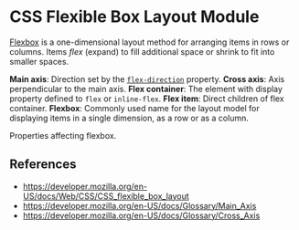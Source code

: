 # CSS Flexible Box Layout Module

[Flexbox](https://developer.mozilla.org/en-US/docs/Web/CSS/CSS_flexible_box_layout) is a one-dimensional layout method for arranging items in rows or columns. Items _flex_ (expand) to fill additional space or shrink to fit into smaller spaces. 

**Main axis**: Direction set by the [`flex-direction`](https://developer.mozilla.org/en-US/docs/Web/CSS/flex-direction) property.
**Cross axis**: Axis perpendicular to the main axis.
**Flex container**: The element with display property defined to `flex` or `inline-flex`.
**Flex item**: Direct children of flex container.
**Flexbox**: Commonly used name for the layout model for displaying items in a single dimension, as a row or as a column.

Properties affecting flexbox.

## References

- https://developer.mozilla.org/en-US/docs/Web/CSS/CSS_flexible_box_layout
- https://developer.mozilla.org/en-US/docs/Glossary/Main_Axis
- https://developer.mozilla.org/en-US/docs/Glossary/Cross_Axis
